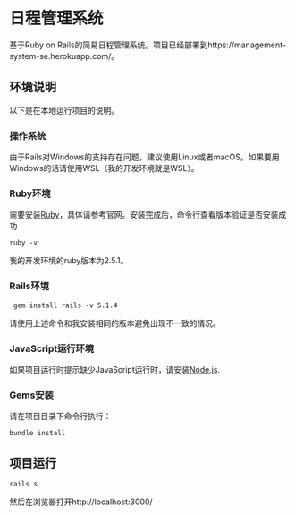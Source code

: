 # 日程管理系统

基于Ruby on Rails的简易日程管理系统。项目已经部署到https://management-system-se.herokuapp.com/。

## 环境说明

以下是在本地运行项目的说明。

### 操作系统

由于Rails对Windows的支持存在问题，建议使用Linux或者macOS。如果要用Windows的话请使用WSL（我的开发环境就是WSL）。

### Ruby环境

需要安装[Ruby](http://www.ruby-lang.org/zh_cn/)，具体请参考官网。安装完成后，命令行查看版本验证是否安装成功

```
ruby -v
```

我的开发环境的ruby版本为2.5.1。

### Rails环境

```
 gem install rails -v 5.1.4 
```

请使用上述命令和我安装相同的版本避免出现不一致的情况。

### JavaScript运行环境

如果项目运行时提示缺少JavaScript运行时，请安装[Node.js](https://nodejs.org/zh-cn/).

### Gems安装

请在项目目录下命令行执行：

```
bundle install
```

## 项目运行

```
rails s
```

然后在浏览器打开http://localhost:3000/

